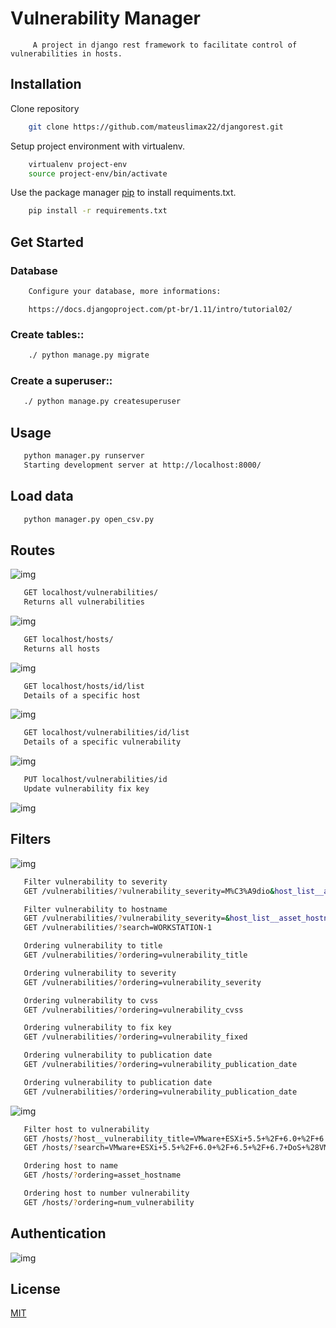 # Vulnerability Manager

         A project in django rest framework to facilitate control of vulnerabilities in hosts.

## Installation
Clone repository
```bash
    git clone https://github.com/mateuslimax22/djangorest.git
```
Setup project environment with virtualenv.

```bash
    virtualenv project-env
    source project-env/bin/activate
```
Use the package manager [pip](https://pip.pypa.io/en/stable/) to install requiments.txt.

```bash
    pip install -r requirements.txt
```
## Get Started
### Database
```bash
    Configure your database, more informations:
 ```
        https://docs.djangoproject.com/pt-br/1.11/intro/tutorial02/
    
### Create tables::
```bash
    ./ python manage.py migrate
```
### Create a superuser::
```bash
   ./ python manage.py createsuperuser
```
## Usage
```bash
   python manager.py runserver
   Starting development server at http://localhost:8000/
```
## Load data
```bash
   python manager.py open_csv.py
```
## Routes
![img](https://i.imgur.com/zYBiaJ0.png)
```bash
   GET localhost/vulnerabilities/
   Returns all vulnerabilities
```
![img](https://i.imgur.com/wzmevT3.png)

```bash
   GET localhost/hosts/
   Returns all hosts
```
![img](https://i.imgur.com/7GersRo.png)

```bash
   GET localhost/hosts/id/list
   Details of a specific host
```
![img](https://i.imgur.com/ilsXy3M.png)

```bash
   GET localhost/vulnerabilities/id/list
   Details of a specific vulnerability
```
![img](https://i.imgur.com/40EGX9x.png)


```bash
   PUT localhost/vulnerabilities/id
   Update vulnerability fix key
```
![img](https://i.imgur.com/ahG6Po7.png)

## Filters
![img](https://i.imgur.com/lBPDMF1.png)

```bash
   Filter vulnerability to severity
   GET /vulnerabilities/?vulnerability_severity=M%C3%A9dio&host_list__asset_hostname=
```
```bash
   Filter vulnerability to hostname
   GET /vulnerabilities/?vulnerability_severity=&host_list__asset_hostname=WORKSTATION-1
   GET /vulnerabilities/?search=WORKSTATION-1
```
```bash
   Ordering vulnerability to title
   GET /vulnerabilities/?ordering=vulnerability_title
```
```bash
   Ordering vulnerability to severity
   GET /vulnerabilities/?ordering=vulnerability_severity
```
```bash
   Ordering vulnerability to cvss
   GET /vulnerabilities/?ordering=vulnerability_cvss
```
```bash
   Ordering vulnerability to fix key 
   GET /vulnerabilities/?ordering=vulnerability_fixed
```
```bash
   Ordering vulnerability to publication date
   GET /vulnerabilities/?ordering=vulnerability_publication_date
```
```bash
   Ordering vulnerability to publication date
   GET /vulnerabilities/?ordering=vulnerability_publication_date
```
![img](https://i.imgur.com/7HWvmJs.png)

```bash
   Filter host to vulnerability
   GET /hosts/?host__vulnerability_title=VMware+ESXi+5.5+%2F+6.0+%2F+6.5+%2F+6.7+DoS+%28VMSA-2018-0018%29+%28remote+check%29
   GET /hosts/?search=VMware+ESXi+5.5+%2F+6.0+%2F+6.5+%2F+6.7+DoS+%28VMSA-2018-0018%29+%28remote+check%29
```
```bash
   Ordering host to name
   GET /hosts/?ordering=asset_hostname
```
```bash
   Ordering host to number vulnerability
   GET /hosts/?ordering=num_vulnerability
```
## Authentication
![img](https://i.imgur.com/quL31lO.png)

## License
[MIT](https://choosealicense.com/licenses/mit/)

